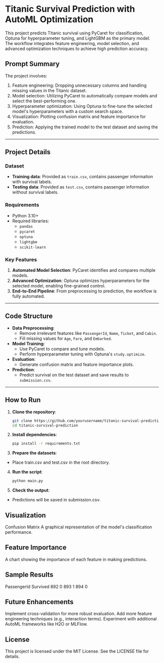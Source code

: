 # Titanic Survival Prediction with AutoML Optimization

This project predicts Titanic survival using PyCaret for classification, Optuna for hyperparameter tuning, and LightGBM as the primary model. The workflow integrates feature engineering, model selection, and advanced optimization techniques to achieve high prediction accuracy.

## Prompt Summary

The project involves:
1. Feature engineering: Dropping unnecessary columns and handling missing values in the Titanic dataset.
2. Model selection: Utilizing PyCaret to automatically compare models and select the best-performing one.
3. Hyperparameter optimization: Using Optuna to fine-tune the selected model's hyperparameters with a custom search space.
4. Visualization: Plotting confusion matrix and feature importance for evaluation.
5. Prediction: Applying the trained model to the test dataset and saving the predictions.

---

## Project Details

### Dataset
- **Training data**: Provided as `train.csv`, contains passenger information with survival labels.
- **Testing data**: Provided as `test.csv`, contains passenger information without survival labels.

### Requirements
- Python 3.10+
- Required libraries:
  - `pandas`
  - `pycaret`
  - `optuna`
  - `lightgbm`
  - `scikit-learn`

### Key Features
1. **Automated Model Selection**: PyCaret identifies and compares multiple models.
2. **Advanced Optimization**: Optuna optimizes hyperparameters for the selected model, enabling fine-grained control.
3. **End-to-End Pipeline**: From preprocessing to prediction, the workflow is fully automated.

---

## Code Structure

- **Data Preprocessing**:
  - Remove irrelevant features like `PassengerId`, `Name`, `Ticket`, and `Cabin`.
  - Fill missing values for `Age`, `Fare`, and `Embarked`.
- **Model Training**:
  - Use PyCaret to compare and tune models.
  - Perform hyperparameter tuning with Optuna's `study.optimize`.
- **Evaluation**:
  - Generate confusion matrix and feature importance plots.
- **Prediction**:
  - Predict survival on the test dataset and save results to `submission.csv`.

---

## How to Run

1. **Clone the repository**:
   ```bash
   git clone https://github.com/yourusername/titanic-survival-prediction.git
   cd titanic-survival-prediction
   
1. **Install dependencies**:
    ```bash
    pip install -r requirements.txt
3. **Prepare the datasets**:
 - Place train.csv and test.csv in the root directory.
4. **Run the script**:
    ```bash
    python main.py
6. **Check the output**:
 - Predictions will be saved in submission.csv.

## Visualization
Confusion Matrix
A graphical representation of the model's classification performance.

## Feature Importance
A chart showing the importance of each feature in making predictions.

## Sample Results
PassengerId	Survived
892	0
893	1
894	0

## Future Enhancements
Implement cross-validation for more robust evaluation.
Add more feature engineering techniques (e.g., interaction terms).
Experiment with additional AutoML frameworks like H2O or MLFlow.

## License
This project is licensed under the MIT License. See the LICENSE file for details.

